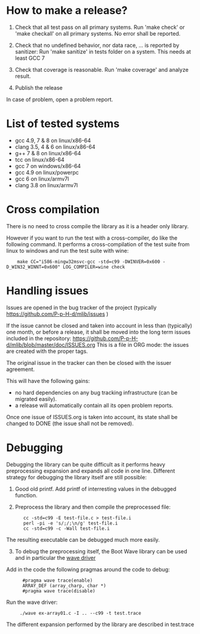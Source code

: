 How to make a release?
======================

1) Check that all test pass on all primary systems.
   Run 'make check' or 'make checkall' on all primary systems.
   No error shall be reported.
   
2) Check that no undefined behavior, nor data race, ... is reported by sanitizer:
   Run 'make sanitize'  in tests folder on a system.
   This needs at least GCC 7

3) Check that coverage is reasonable.
   Run 'make coverage' and analyze result.

4) Publish the release

In case of problem, open a problem report.


List of tested systems
=======================

* gcc 4.9, 7 & 8 on linux/x86-64
* clang 3.5, 4 & 6 on linux/x86-64
* g++ 7 & 8 on linux/x86-64
* tcc on linux/x86-64
* gcc 7 on windows/x86-64
* gcc 4.9 on linux/powerpc
* gcc 6 on linux/armv7l
* clang 3.8 on linux/armv7l


Cross compilation
=================

There is no need to cross compile the library as it is a header only library.

However if you want to run the test with a cross-compiler, do like the following
command. It performs a cross-compilation of the test suite from linux to windows
and run the test suite with wine:

        make CC="i586-mingw32msvc-gcc -std=c99 -DWINVER=0x600 -D_WIN32_WINNT=0x600" LOG_COMPILER=wine check


Handling issues
===============

Issues are opened in the bug tracker of the project (typically https://github.com/P-p-H-d/mlib/issues )

If the issue cannot be closed and taken into account in less than (typically) one month,
or before a release,
it shall be moved into the long term issues included in the repository:
https://github.com/P-p-H-d/mlib/blob/master/doc/ISSUES.org
This is a file in ORG mode: the issues are created with the proper tags.

The original issue in the tracker can then be closed with the issuer agreement.

This will have the following gains:

- no hard dependencies on any bug tracking infrastructure (can be migrated easily). 
- a release will automatically contain all its open problem reports.

Once one issue of ISSUES.org is taken into account,
its state shall be changed to DONE (the issue shall not be removed).


Debugging
===============

Debugging the library can be quite difficult
as it performs heavy preprocessing expansion
and expands all code in one line.
Different strategy for debugging the library itself are still possible:

1) Good old printf.
Add printf of interresting values in the debugged function.


2) Preprocess the library and then compile the preprocessed file:

          cc -std=c99 -E test-file.c > test-file.i
          perl -pi -e 's/;/;\n/g' test-file.i
          cc -std=c99 -c -Wall test-file.i

 The resulting executable can be debugged much more easily.


3) To debug the preprocessing itself, the Boot Wave library can be used
and in particular the [wave driver](https://www.boost.org/doc/libs/1_71_0/libs/wave/doc/wave_driver.html)

 Add in the code the following pragmas around the code to debug:

     	  #pragma wave trace(enable)  
     	  ARRAY_DEF (array_charp, char *)
     	  #pragma wave trace(disable)

Run the wave driver:

    	 ./wave ex-array01.c -I .. --c99 -t test.trace

The different expansion performed by the library are described in test.trace
